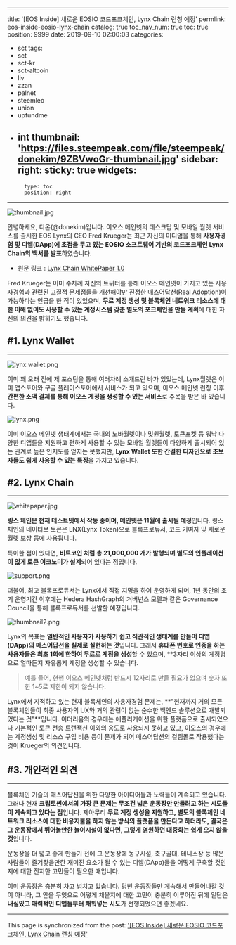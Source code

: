 
---
title: '[EOS Inside] 새로운 EOSIO 코드포크체인, Lynx Chain 런칭 예정'
permlink: eos-inside-eosio-lynx-chain
catalog: true
toc_nav_num: true
toc: true
position: 9999
date: 2019-09-10 02:00:03
categories:
- sct
tags:
- sct
- sct-kr
- sct-altcoin
- liv
- zzan
- palnet
- steemleo
- union
- upfundme
- int
thumbnail: 'https://files.steempeak.com/file/steempeak/donekim/9ZBVwoGr-thumbnail.jpg'
sidebar:
    right:
        sticky: true
widgets:
    -
        type: toc
        position: right
---


![thumbnail.jpg](https://files.steempeak.com/file/steempeak/donekim/9ZBVwoGr-thumbnail.jpg)

안녕하세요, 디온(@donekim)입니다. 이오스 메인넷의 데스크탑 및 모바일 월렛 서비스를 출시한 EOS Lynx의 CEO Fred Krueger는 최근 자신의 미디엄을 통해 **사용자경험 및 디앱(DApp)에 초점을 두고 있는 EOSIO 소프트웨어 기반의 코드포크체인 Lynx Chain의 백서를 발표**하였습니다. 

- 원문 링크 : [Lynx Chain WhitePaper 1.0](https://medium.com/lynxwallet/lynx-chain-whitepaper-1-0-6869fd9582c3)

Fred Krueger는 이미 수차례 자신의 트위터를 통해 이오스 메인넷이 가지고 있는 사용자경험과 관련된 고질적 문제점들을 개선해야만 진정한 매스어답션(Real Adoption)이 가능하다는 언급을 한 적이 있었으며, **무료 계정 생성 및 블록체인 네트워크 리소스에 대한 이해 없이도 사용할 수 있는 계정시스템 갖춘 별도의 포크체인을 만들 계획**에 대한 자신의 의견을 밝히기도 했습니다.


## #1. Lynx Wallet
---
![lynx wallet.png](https://files.steempeak.com/file/steempeak/donekim/DWc9EhdL-lynx20wallet.png)

이미 꽤 오래 전에 제 포스팅을 통해 여러차례 소개드린 바가 있었는데, Lynx월렛은 이미 앱스토어와 구글 플레이스토어에서 서비스가 되고 있으며, 이오스 메인넷 런칭 이후 **간편한 소액 결제를 통해 이오스 계정을 생성할 수 있는 서비스**로 주목을 받은 바 있습니다. 

![lynx.png](https://files.steempeak.com/file/steempeak/donekim/bqJA2aea-lynx.png)

이미 이오스 메인넷 생태계에서는 국내의 노바월렛이나 밋원월렛, 토큰포켓 등 워낙 다양한 디앱들을 지원하고 편하게 사용할 수 있는 모바일 월렛들이 다양하게 출시되어 있는 관계로 높은 인지도를 얻지는 못했지만, **Lynx Wallet 또한 간결한 디자인으로 초보자들도 쉽게 사용할 수 있는 특징**을 가지고 있습니다.

## #2. Lynx Chain
---
![whitepaper.jpg](https://files.steempeak.com/file/steempeak/donekim/VBrc1dKt-whitepaper.jpg)

**링스 체인은 현재 테스트넷에서 작동 중이며, 메인넷은 11월에 출시될 예정**입니다. 링스체인의 네이티브 토큰은 LNX(Lynx Token)으로 블록프로듀서, 코드 기여자 및 새로운 월렛 보상 등에 사용됩니다. 

특이한 점이 있다면, **비트코인 처럼 총 21,000,000 개가 발행되며 별도의 인플레이션이 없게 토큰 이코노미가 설계**되어 있다는 점입니다. 

![support.png](https://files.steempeak.com/file/steempeak/donekim/tycJBRur-support.png)

더불어, 최고 블록프로듀서는 Lynx에서 직접 지명을 하여 운영하게 되며, 1년 동안의 초기 운영기간 이후에는 Hedera HashGraph의 거버넌스 모델과 같은 Governance Council을 통해 블록프로듀서를 선발할 예정입니다. 

![thumbnail2.png](https://files.steempeak.com/file/steempeak/donekim/bhEs0eYA-thumbnail2.png)

Lynx의 목표는 **일반적인 사용자가 사용하기 쉽고 직관적인 생태계를 만들어 디앱(DApp)의 매스어답션을 실제로 실현하는 것**입니다. 그래서 **휴대폰 번호로 인증을 하는 사용자들은 최초 1회에 한하여 무료로 계정을 생성**할 수 있으며, **3자리 이상의 계정명으로 얼마든지 자유롭게 계정을 생성할 수 있습니다.

> 예를 들어, 현행 이오스 메인넷처럼 반드시 12자리로 만들 필요가 없으며 숫자 또한 1~5로 제한이 되지 않습니다.

Lynx에서 지적하고 있는 현재 블록체인의 사용자경험 문제는, **"현재까지 거의 모든 블록체인들이 최종 사용자의 UX와 거의 관련이 없는 순수한 백엔드 솔루션으로 개발되었다는 것"**입니다. 이더리움의 경우에는 애플리케이션을 위한 플랫폼으로 출시되었으나 기본적인 토큰 전송 트랜잭션 이외의 용도로 사용되지 못하고 있고, 이오스의 경우에는 계정생성 및 리소스 구입 비용 등이 문제가 되어 매스어답션의 걸림돌로 작용했다는 것이 Krueger의 의견입니다.

## #3. 개인적인 의견
---

블록체인 기술의 매스어답션을 위한 다양한 아이디어들과 노력들이 계속되고 있습니다. 그러나 현재 **크립토씬에서의 가장 큰 문제는 무조건 넓은 운동장만 만들려고 하는 시도들이 계속되고 있다는 점**입니다. 제아무리 **무료 계정 생성을 지원하고, 별도의 블록체인 네트워크 리소스에 대한 비용지불을 하지 않는 방식의 플랫폼을 만든다고 하더라도, 결국은 그 운동장에서 뛰어놀만한 놀이시설이 없다면, 그렇게 염원하던 대중화는 쉽게 오지 않을 것**입니다.

운동장을 더 넓고 좋게 만들기 전에 그 운동장에 농구시설, 축구골대, 테니스장 등 많은 사람들이 즐겨찾을만한 재미진 요소가 될 수 있는 디앱(DApp)들을 어떻게 구축할 것인지에 대한 진지한 고민들이 필요한 때입니다.

이미 운동장은 충분히 차고 넘치고 있습니다. 텅빈 운동장들만 계속해서 만들어나갈 것이 아니라, 그 안을 무엇으로 어떻게 채울지에 대한 고민이 충분히 이루어진 뒤에 일단은 **내실있고 매력적인 디앱들부터 채워넣는 시도**가 선행되었으면 좋겠네요.

- - -

This page is synchronized from the post: ['[EOS Inside] 새로운 EOSIO 코드포크체인, Lynx Chain 런칭 예정'](https://steemit.com/@donekim/eos-inside-eosio-lynx-chain)
